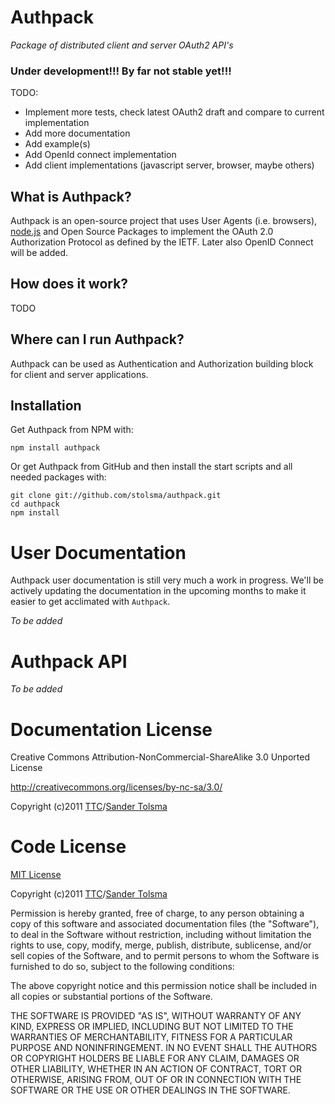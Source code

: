 # Authpack

*Package of distributed client and server OAuth2 API's*

### Under development!!! By far not stable yet!!!

TODO:

  - Implement more tests, check latest OAuth2 draft and compare to current implementation 
  - Add more documentation
  - Add example(s)
  - Add OpenId connect implementation
  - Add client implementations (javascript server, browser, maybe others)

## What is Authpack?

Authpack is an open-source project that uses User Agents (i.e. browsers), [node.js](http://nodejs.org) and Open Source Packages to implement the OAuth 2.0 Authorization Protocol as defined by the IETF. Later also OpenID Connect will be added.  

## How does it work?

TODO

## Where can I run Authpack?

Authpack can be used as Authentication and Authorization building block for client and server applications. 

## Installation

Get Authpack from NPM with:

````
npm install authpack
````

Or get Authpack from GitHub and then install the start scripts and all needed packages with:

````
git clone git://github.com/stolsma/authpack.git
cd authpack
npm install
````

# User Documentation

Authpack user documentation is still very much a work in progress. We'll be actively updating the documentation in the upcoming months to make it easier to get acclimated with `Authpack`.

*To be added*

# Authpack API

*To be added*


Documentation License
=====================

Creative Commons Attribution-NonCommercial-ShareAlike 3.0 Unported License

http://creativecommons.org/licenses/by-nc-sa/3.0/

Copyright (c)2011 [TTC](http://www.tolsma.net)/[Sander Tolsma](http://sander.tolsma.net/)


Code License
============

[MIT License](http://www.opensource.org/licenses/mit-license.php)

Copyright (c)2011 [TTC](http://www.tolsma.net)/[Sander Tolsma](http://sander.tolsma.net/)

Permission is hereby granted, free of charge, to any person obtaining a copy
of this software and associated documentation files (the "Software"), to deal
in the Software without restriction, including without limitation the rights
to use, copy, modify, merge, publish, distribute, sublicense, and/or sell
copies of the Software, and to permit persons to whom the Software is
furnished to do so, subject to the following conditions:

The above copyright notice and this permission notice shall be included in
all copies or substantial portions of the Software.

THE SOFTWARE IS PROVIDED "AS IS", WITHOUT WARRANTY OF ANY KIND, EXPRESS OR
IMPLIED, INCLUDING BUT NOT LIMITED TO THE WARRANTIES OF MERCHANTABILITY,
FITNESS FOR A PARTICULAR PURPOSE AND NONINFRINGEMENT. IN NO EVENT SHALL THE
AUTHORS OR COPYRIGHT HOLDERS BE LIABLE FOR ANY CLAIM, DAMAGES OR OTHER
LIABILITY, WHETHER IN AN ACTION OF CONTRACT, TORT OR OTHERWISE, ARISING FROM,
OUT OF OR IN CONNECTION WITH THE SOFTWARE OR THE USE OR OTHER DEALINGS IN
THE SOFTWARE.
